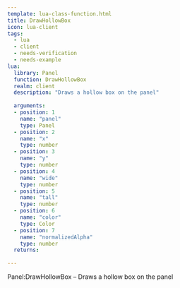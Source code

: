 ```yaml
---
template: lua-class-function.html
title: DrawHollowBox
icon: lua-client
tags:
  - lua
  - client
  - needs-verification
  - needs-example
lua:
  library: Panel
  function: DrawHollowBox
  realm: client
  description: "Draws a hollow box on the panel"
  
  arguments:
  - position: 1
    name: "panel"
    type: Panel
  - position: 2
    name: "x"
    type: number
  - position: 3
    name: "y"
    type: number
  - position: 4
    name: "wide"
    type: number
  - position: 5
    name: "tall"
    type: number
  - position: 6
    name: "color"
    type: Color
  - position: 7
    name: "normalizedAlpha"
    type: number
  returns:
    
---
```


<div class="lua__search__keywords">
Panel:DrawHollowBox &#x2013; Draws a hollow box on the panel
</div>

